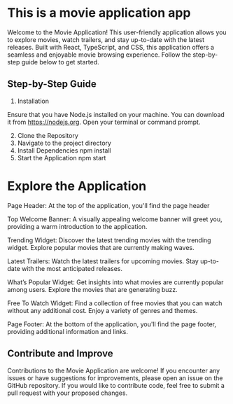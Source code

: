 # This is a movie application app 

Welcome to the Movie Application! This user-friendly application allows you to explore movies, watch trailers, and stay up-to-date with the latest releases. Built with React, TypeScript, and CSS, this application offers a seamless and enjoyable movie browsing experience. Follow the step-by-step guide below to get started.

## Step-by-Step Guide

1. Installation

Ensure that you have Node.js installed on your machine. You can download it from https://nodejs.org.
Open your terminal or command prompt.

2. Clone the Repository
3. Navigate to the project directory
4. Install Dependencies
      npm install
5. Start the Application
      npm start


# Explore the Application

Page Header: At the top of the application, you'll find the page header

Top Welcome Banner: A visually appealing welcome banner will greet you, providing a warm introduction to the application.

Trending Widget: Discover the latest trending movies with the trending widget. Explore popular movies that are currently making waves.

Latest Trailers: Watch the latest trailers for upcoming movies. Stay up-to-date with the most anticipated releases.

What’s Popular Widget: Get insights into what movies are currently popular among users. Explore the movies that are generating buzz.

Free To Watch Widget: Find a collection of free movies that you can watch without any additional cost. Enjoy a variety of genres and themes.

Page Footer: At the bottom of the application, you'll find the page footer, providing additional information and links.


## Contribute and Improve

Contributions to the Movie Application are welcome! If you encounter any issues or have suggestions for improvements, please open an issue on the GitHub repository.
If you would like to contribute code, feel free to submit a pull request with your proposed changes.
